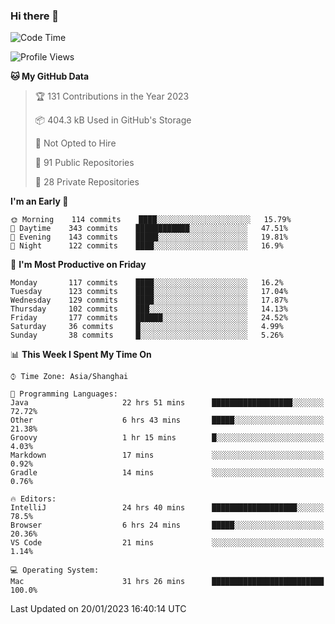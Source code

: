 ### Hi there 👋

<!--
**qbosen/qbosen** is a ✨ _special_ ✨ repository because its `README.md` (this file) appears on your GitHub profile.

Here are some ideas to get you started:

- 🔭 I’m currently working on ...
- 🌱 I’m currently learning ...
- 👯 I’m looking to collaborate on ...
- 🤔 I’m looking for help with ...
- 💬 Ask me about ...
- 📫 How to reach me: ...
- 😄 Pronouns: ...
- ⚡ Fun fact: ...
-->

<!--START_SECTION:waka-->
![Code Time](http://img.shields.io/badge/Code%20Time-1%2C141%20hrs%2058%20mins-blue)

![Profile Views](http://img.shields.io/badge/Profile%20Views-0-blue)

**🐱 My GitHub Data** 

> 🏆 131 Contributions in the Year 2023
 > 
> 📦 404.3 kB Used in GitHub's Storage 
 > 
> 🚫 Not Opted to Hire
 > 
> 📜 91 Public Repositories 
 > 
> 🔑 28 Private Repositories  
 > 
**I'm an Early 🐤** 

```text
🌞 Morning    114 commits    ████░░░░░░░░░░░░░░░░░░░░░   15.79% 
🌆 Daytime    343 commits    ████████████░░░░░░░░░░░░░   47.51% 
🌃 Evening    143 commits    █████░░░░░░░░░░░░░░░░░░░░   19.81% 
🌙 Night      122 commits    ████░░░░░░░░░░░░░░░░░░░░░   16.9%

```
📅 **I'm Most Productive on Friday** 

```text
Monday       117 commits    ████░░░░░░░░░░░░░░░░░░░░░   16.2% 
Tuesday      123 commits    ████░░░░░░░░░░░░░░░░░░░░░   17.04% 
Wednesday    129 commits    ████░░░░░░░░░░░░░░░░░░░░░   17.87% 
Thursday     102 commits    ███░░░░░░░░░░░░░░░░░░░░░░   14.13% 
Friday       177 commits    ██████░░░░░░░░░░░░░░░░░░░   24.52% 
Saturday     36 commits     █░░░░░░░░░░░░░░░░░░░░░░░░   4.99% 
Sunday       38 commits     █░░░░░░░░░░░░░░░░░░░░░░░░   5.26%

```


📊 **This Week I Spent My Time On** 

```text
⌚︎ Time Zone: Asia/Shanghai

💬 Programming Languages: 
Java                     22 hrs 51 mins      ██████████████████░░░░░░░   72.72% 
Other                    6 hrs 43 mins       █████░░░░░░░░░░░░░░░░░░░░   21.38% 
Groovy                   1 hr 15 mins        █░░░░░░░░░░░░░░░░░░░░░░░░   4.03% 
Markdown                 17 mins             ░░░░░░░░░░░░░░░░░░░░░░░░░   0.92% 
Gradle                   14 mins             ░░░░░░░░░░░░░░░░░░░░░░░░░   0.76%

🔥 Editors: 
IntelliJ                 24 hrs 40 mins      ███████████████████░░░░░░   78.5% 
Browser                  6 hrs 24 mins       █████░░░░░░░░░░░░░░░░░░░░   20.36% 
VS Code                  21 mins             ░░░░░░░░░░░░░░░░░░░░░░░░░   1.14%

💻 Operating System: 
Mac                      31 hrs 26 mins      █████████████████████████   100.0%

```


 Last Updated on 20/01/2023 16:40:14 UTC
<!--END_SECTION:waka-->
